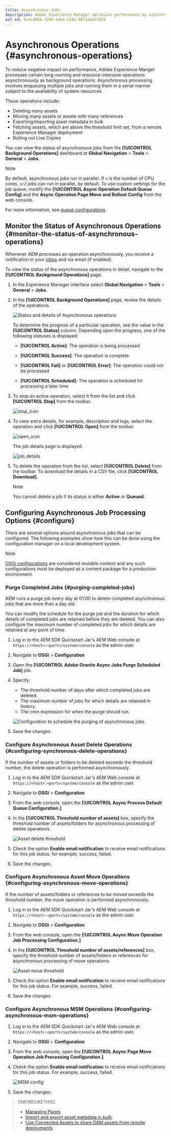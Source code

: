 ```yaml
---
title: Asynchronous Jobs
description: Adobe Experience Manager optimizes performance by asynchronously completing some resource-intensive tasks as background operations.
exl-id: 9c5c4604-1290-4dea-a14d-08f3ab3ef829
---
```

# Asynchronous Operations {#asynchronous-operations}

To reduce negative impact on performance, Adobe Experience Manger processes certain long-running and resource-intensive operations asynchronously as background operations. Asynchronous processing involves enqueuing multiple jobs and running them in a serial manner subject to the availability of system resources.

These operations include:

* Deleting many assets
* Moving many assets or assets with many references
* Exporting/importing asset metadata in bulk
* Fetching assets, which are above the threshold limit set, from a remote Experience Manager deployment
* Rolling out Live Copies

You can view the status of asynchronous jobs from the **[!UICONTROL Background Operations]** dashboard at **Global Navigation** &gt; **Tools** &gt; **General** &gt; **Jobs**.

>[!NOTE]
>
>By default, asynchronous jobs run in parallel. If *`n`* is the number of CPU cores, *`n/2`* jobs can run in parallel, by default. To use custom settings for the job queue, modify the **[!UICONTROL Async Operation Default Queue Config]** and the **Async Operation Page Move and Rollout Config** from the web console.
>
>For more information, see [queue configurations](https://sling.apache.org/documentation/bundles/apache-sling-eventing-and-job-handling.html#queue-configurations).

## Monitor the Status of Asynchronous Operations {#monitor-the-status-of-asynchronous-operations}

Whenever AEM processes an operation asynchronously, you receive a notification in your [inbox](/help/sites-cloud/authoring/getting-started/inbox.md) and via email (if enabled).

To view the status of the asynchronous operations in detail, navigate to the **[!UICONTROL Background Operations]** page.

1. In the Experience Manager interface select **Global Navigation** &gt; **Tools** &gt; **General** &gt; **Jobs**.

1. In the **[!UICONTROL Background Operations]** page, review the details of the operations.

    ![Status and details of Asynchronous operations](assets/async-operation-status.png)

   To determine the progress of a particular operation, see the value in the **[!UICONTROL Status]** column. Depending upon the progress, one of the following statuses is displayed:

   * **[!UICONTROL Active]**: The operation is being processed

   * **[!UICONTROL Success]**: The operation is complete

   * **[!UICONTROL Fail]** or **[!UICONTROL Error]**: The operation could not be processed

   * **[!UICONTROL Scheduled]**: The operation is scheduled for processing a later time

1. To stop an active operation, select it from the list and click **[!UICONTROL Stop]** from the toolbar.

   ![stop_icon](assets/async-stop-icon.png)

1. To view extra details, for example, description and logs, select the operation and click **[!UICONTROL Open]** from the toolbar.

   ![open_icon](assets/async-open-icon.png)

   The job details page is displayed.

   ![job_details](assets/async-job-details.png)

1. To delete the operation from the list, select **[!UICONTROL Delete]** from the toolbar. To download the details in a CSV file, click **[!UICONTROL Download]**.

   >[!NOTE]
   >
   >You cannot delete a job if its status is either **Active** or **Queued**.

## Configuring Asynchronous Job Processing Options {#configure}

There are several options around asynchronous jobs that can be configured. The following examples show how this can be done using the configuration manager on a local development system.

>[!NOTE]
>
>[OSGi configurations](/help/implementing/deploying/configuring-osgi.md#creating-osgi-configurations) are considered mutable content and any such configurations must be deployed as a content package for a production environment.

### Purge Completed Jobs {#purging-completed-jobs}

AEM runs a purge job every day at 01:00 to delete completed asynchronous jobs that are more than a day old.

You can modify the schedule for the purge job and the duration for which details of completed jobs are retained before they are deleted. You can also configure the maximum number of completed jobs for which details are retained at any point of time.

1. Log in to the AEM SDK Quickstart Jar's AEM Web console at `https://<host>:<port>/system/console` as the admin user.
1. Navigate to **OSGi** &gt; **Configuration**
1. Open the **[!UICONTROL Adobe Granite Async Jobs Purge Scheduled Job]** job.
1. Specify:
   * The threshold number of days after which completed jobs are deleted.
   * The maximum number of jobs for which details are retained in history.
   * The cron expression for when the purge should run.

   ![Configuration to schedule the purging of asynchronous jobs](assets/async-purge-job.png)

1. Save the changes.

### Configure Asynchronous Asset Delete Operations {#configuring-synchronous-delete-operations}

If the number of assets or folders to be deleted exceeds the threshold number, the delete operation is performed asynchronously.

1. Log in to the AEM SDK Quickstart Jar's AEM Web console at `https://<host>:<port>/system/console` as the admin user.
1. Navigate to **OSGi** &gt; **Configuration**
1. From the web console, open the **[!UICONTROL Async Process Default Queue Configuration.]**
1. In the **[!UICONTROL Threshold number of assets]** box, specify the threshold number of assets/folders for asynchronous processing of delete operations.

   ![Asset delete threshold](assets/async-delete-threshold.png)

1. Check the option **Enable email notification** to receive email notifications for this job status. for example, success, failed.
1. Save the changes.

### Configure Asynchronous Asset Move Operations {#configuring-asynchronous-move-operations}

If the number of assets/folders or references to be moved exceeds the threshold number, the move operation is performed asynchronously.

1. Log in to the AEM SDK Quickstart Jar's AEM Web console at `https://<host>:<port>/system/console` as the admin user.
1. Navigate to **OSGi** &gt; **Configuration**
1. From the web console, open the **[!UICONTROL Async Move Operation Job Processing Configuration.]**
1. In the **[!UICONTROL Threshold number of assets/references]** box, specify the threshold number of assets/folders or references for asynchronous processing of move operations.

   ![Asset move threshold](assets/async-move-threshold.png)

1. Check the option **Enable email notification** to receive email notifications for this job status. For example, success, failed.
1. Save the changes.

### Configure Asynchronous MSM Operations {#configuring-asynchronous-msm-operations}

1. Log in to the AEM SDK Quickstart Jar's AEM Web console at `https://<host>:<port>/system/console` as the admin user.
1. Navigate to **OSGi** &gt; **Configuration**
1. From the web console, open the **[!UICONTROL Async Page Move Operation Job Processing Configuration.]**
1. Check the option **Enable email notification** to receive email notifications for this job status. For example, success, failed.

   ![MSM config](assets/async-msm.png)

1. Save the changes.

>[!MORELIKETHIS]
>
>* [Managing Pages](/help/sites-cloud/authoring/sites-console/managing-pages.md)
>* [Import and export asset metadata in bulk](/help/assets/metadata-import-export.md).
>* [Use Connected Assets to share DAM assets from remote deployments](/help/assets/use-assets-across-connected-assets-instances.md).
